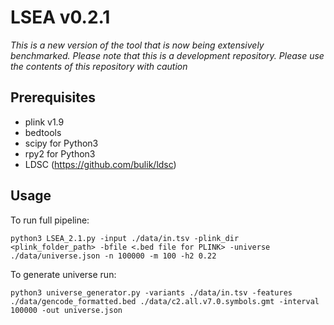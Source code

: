# LSEA v0.2.1

*This is a new version of the tool that is now being extensively benchmarked. Please note that this is a development repository. Please use the contents of this repository with caution*

## Prerequisites
- plink v1.9
- bedtools
- scipy for Python3
- rpy2 for Python3
- LDSC (https://github.com/bulik/ldsc)

## Usage

To run full pipeline:  
```
python3 LSEA_2.1.py -input ./data/in.tsv -plink_dir <plink_folder_path> -bfile <.bed file for PLINK> -universe ./data/universe.json -n 100000 -m 100 -h2 0.22
```

To generate universe run:  
```
python3 universe_generator.py -variants ./data/in.tsv -features ./data/gencode_formatted.bed ./data/c2.all.v7.0.symbols.gmt -interval 100000 -out universe.json
```
